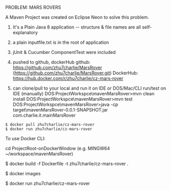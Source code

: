 PROBLEM: MARS ROVERS

A Maven Project was created on Eclipse Neon to solve this problem.

  1. It's a Plain Java 8 application -- structure & file names are all self-explanatory
  
  2. a plain inputfile.txt is in the root of application
  
  3. jUnit & Cucumber ComponentTest were included
  
  4. pushed to github, dockerHub 
    github: https://github.com/zhu7charlie/MarsRover (https://github.com/zhu7charlie/MarsRover.git)
    DockerHub: https://hub.docker.com/r/zhu7charlie/cz-mars-rover
    
  5. can clone/pull to your local and run it on IDE or DOS/Mac/CLI
    run/test on IDE (manually)
    DOS:ProjectWorkspce\mavenMarsRover>mvn clean install
    DOS:ProjectWorkspce\mavenMarsRover>mvn test
    DOS:ProjectWorkspce\mavenMarsRover>java -cp target\mavenMarsRover-0.0.1-SNAPSHOT.jar com.charlie.it.mainMarsRover
    
    $ docker pull zhu7charlie/cz-mars-rover
    $ docker run zhu7charlie/cz-mars-rover

To use Docker CLI:

cd ProjectRoot-onDockerWindow (e.g. MINGW64 ~/workspace/mavenMarsRover)

$ docker build -f Dockerfile -t zhu7charlie/cz-mars-rover .

$ docker images

$ docker run zhu7charlie/cz-mars-rover

